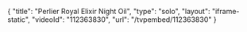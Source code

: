 {
    "title": "Perlier Royal Elixir Night Oil",
    "type": "solo",
    "layout": "iframe-static",
    "videoId": "112363830",
    "url": "\/tvpembed\/112363830"
}